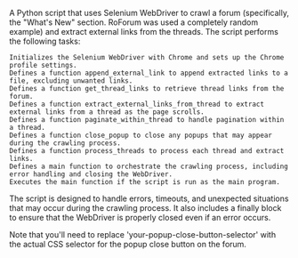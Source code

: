 A Python script that uses Selenium WebDriver to crawl a forum (specifically, the "What's New" section. RoForum was used a completely random example) and extract external links from the threads. The script performs the following tasks:

    Initializes the Selenium WebDriver with Chrome and sets up the Chrome profile settings.
    Defines a function append_external_link to append extracted links to a file, excluding unwanted links.
    Defines a function get_thread_links to retrieve thread links from the forum.
    Defines a function extract_external_links_from_thread to extract external links from a thread as the page scrolls.
    Defines a function paginate_within_thread to handle pagination within a thread.
    Defines a function close_popup to close any popups that may appear during the crawling process.
    Defines a function process_threads to process each thread and extract links.
    Defines a main function to orchestrate the crawling process, including error handling and closing the WebDriver.
    Executes the main function if the script is run as the main program.

The script is designed to handle errors, timeouts, and unexpected situations that may occur during the crawling process. It also includes a finally block to ensure that the WebDriver is properly closed even if an error occurs.

Note that you'll need to replace 'your-popup-close-button-selector' with the actual CSS selector for the popup close button on the forum.
